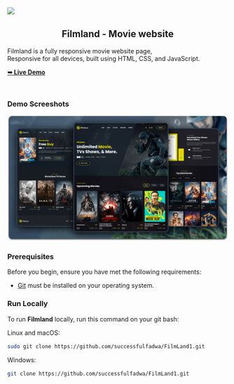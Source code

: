 <br />
  <br />
  
  <img src="./readme-images/LOGO.png" />

  <h2 align="center">Filmland - Movie website</h2>

  Filmland is a fully responsive movie website page, <br />Responsive for all devices, built using HTML, CSS, and JavaScript.

  <a href="https://estrella-cutiepie.me/FilmLand1/"><strong>➥ Live Demo</strong></a>

</div>

<br />

### Demo Screeshots

![Filmland Desktop Demo](./readme-images/desktop.png "Desktop Demo")

### Prerequisites

Before you begin, ensure you have met the following requirements:

* [Git](https://git-scm.com/downloads "Download Git") must be installed on your operating system.

### Run Locally

To run **Filmland** locally, run this command on your git bash:

Linux and macOS:

```bash
sudo git clone https://github.com/successfulfadwa/FilmLand1.git
```

Windows:

```bash
git clone https://github.com/successfulfadwa/FilmLand1.git
```

